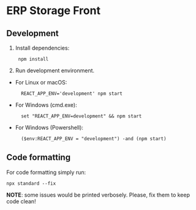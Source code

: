 # ERP Storage Front

## Development

1. Install dependencies:

        npm install

2. Run development environment.

- For Linux or macOS:

        REACT_APP_ENV='development' npm start

- For Windows (cmd.exe):

        set "REACT_APP_ENV=development" && npm start

- For Windows (Powershell):

        ($env:REACT_APP_ENV = "development") -and (npm start)

## Code formatting

For code formatting simply run:

    npx standard --fix

**NOTE**: some issues would be printed verbosely. Please, fix them to keep code clean! 